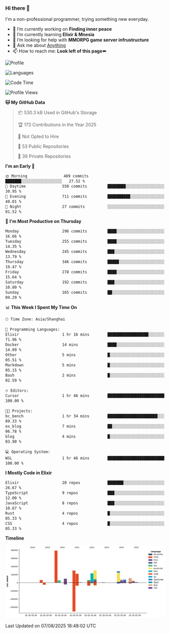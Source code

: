 ### Hi there 👋

I'm a non-professional programmer, trying something new everyday.

<!--
**dyzdyz010/dyzdyz010** is a ✨ _special_ ✨ repository because its `README.md` (this file) appears on your GitHub profile.
-->

- 🔭 I’m currently working on **Finding inner peace**
- 🌱 I’m currently learning **Elixir & Mnesia**
- 🤔 I’m looking for help with **MMORPG game server infrustructure**
- 💬 Ask me about [Anything](https://github.com/dyzdyz010/dyzdyz010/issues)
- 📫 How to reach me: **Look left of this page⬅️**

<!-- - 👯 I’m looking to collaborate on
- 😄 Pronouns: ...
- ⚡ Fun fact: ...
 -->
 
![Profile](https://github-readme-stats.vercel.app/api?username=dyzdyz010&count_private=true&show_icons=true&theme=dracula)

![Languages](https://github-readme-stats.vercel.app/api/top-langs/?username=dyzdyz010&layout=compact&theme=dracula)

<!--START_SECTION:waka-->
![Code Time](http://img.shields.io/badge/Code%20Time-2%2C053%20hrs%2032%20mins-blue)

![Profile Views](http://img.shields.io/badge/Profile%20Views-0-blue)

**🐱 My GitHub Data** 

> 📦 530.3 kB Used in GitHub's Storage 
 > 
> 🏆 173 Contributions in the Year 2025
 > 
> 🚫 Not Opted to Hire
 > 
> 📜 53 Public Repositories 
 > 
> 🔑 39 Private Repositories 
 > 
**I'm an Early 🐤** 

```text
🌞 Morning                489 commits         ███████░░░░░░░░░░░░░░░░░░   27.52 % 
🌆 Daytime                550 commits         ████████░░░░░░░░░░░░░░░░░   30.95 % 
🌃 Evening                711 commits         ██████████░░░░░░░░░░░░░░░   40.01 % 
🌙 Night                  27 commits          ░░░░░░░░░░░░░░░░░░░░░░░░░   01.52 % 
```
📅 **I'm Most Productive on Thursday** 

```text
Monday                   296 commits         ████░░░░░░░░░░░░░░░░░░░░░   16.66 % 
Tuesday                  255 commits         ████░░░░░░░░░░░░░░░░░░░░░   14.35 % 
Wednesday                245 commits         ███░░░░░░░░░░░░░░░░░░░░░░   13.79 % 
Thursday                 346 commits         █████░░░░░░░░░░░░░░░░░░░░   19.47 % 
Friday                   278 commits         ████░░░░░░░░░░░░░░░░░░░░░   15.64 % 
Saturday                 192 commits         ███░░░░░░░░░░░░░░░░░░░░░░   10.80 % 
Sunday                   165 commits         ██░░░░░░░░░░░░░░░░░░░░░░░   09.29 % 
```


📊 **This Week I Spent My Time On** 

```text
🕑︎ Time Zone: Asia/Shanghai

💬 Programming Languages: 
Elixir                   1 hr 16 mins        ██████████████████░░░░░░░   71.96 % 
Docker                   14 mins             ████░░░░░░░░░░░░░░░░░░░░░   14.09 % 
Other                    5 mins              █░░░░░░░░░░░░░░░░░░░░░░░░   05.51 % 
Markdown                 5 mins              █░░░░░░░░░░░░░░░░░░░░░░░░   05.15 % 
Bash                     2 mins              █░░░░░░░░░░░░░░░░░░░░░░░░   02.59 % 

🔥 Editors: 
Cursor                   1 hr 46 mins        █████████████████████████   100.00 % 

🐱‍💻 Projects: 
bc_bench                 1 hr 34 mins        ██████████████████████░░░   89.33 % 
ex_blog                  7 mins              ██░░░░░░░░░░░░░░░░░░░░░░░   06.78 % 
blog                     4 mins              █░░░░░░░░░░░░░░░░░░░░░░░░   03.90 % 

💻 Operating System: 
WSL                      1 hr 46 mins        █████████████████████████   100.00 % 
```

**I Mostly Code in Elixir** 

```text
Elixir                   20 repos            ███████░░░░░░░░░░░░░░░░░░   26.67 % 
TypeScript               9 repos             ███░░░░░░░░░░░░░░░░░░░░░░   12.00 % 
JavaScript               8 repos             ███░░░░░░░░░░░░░░░░░░░░░░   10.67 % 
Rust                     4 repos             █░░░░░░░░░░░░░░░░░░░░░░░░   05.33 % 
CSS                      4 repos             █░░░░░░░░░░░░░░░░░░░░░░░░   05.33 % 
```



**Timeline**

![Lines of Code chart](https://raw.githubusercontent.com/dyzdyz010/dyzdyz010/master/assets/bar_graph.png)


 Last Updated on 07/08/2025 18:48:02 UTC
<!--END_SECTION:waka-->
